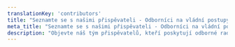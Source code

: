 ```yaml
---
translationKey: 'contributors'
title: "Seznamte se s našimi přispěvateli - Odborníci na vládní postupy"
meta_title: "Seznamte se s našimi přispěvateli - Odborníci na vládní postupy"
description: "Objevte náš tým přispěvatelů, kteří poskytují odborné rady a postřehy, jak efektivně zvládat a urychlovat různé vládní postupy."
---
```

